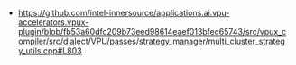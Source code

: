 - https://github.com/intel-innersource/applications.ai.vpu-accelerators.vpux-plugin/blob/fb53a60dfc209b73eed98614eaef013bfec65743/src/vpux_compiler/src/dialect/VPU/passes/strategy_manager/multi_cluster_strategy_utils.cpp#L803